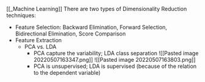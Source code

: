 [[_Machine Learning]]
There are two types of Dimensionality Reduction techniques:  
- Feature Selection: Backward Elimination, Forward Selection, Bidirectional Elimination, Score Comparison
- Feature Extraction
	- PCA vs. LDA
		- PCA capture the variability; LDA class separation
			![[Pasted image 20220507163347.png]]
			![[Pasted image 20220507163803.png]]
		- PCA is unsupervised; LDA is supervised (because of the relation to the dependent variable)
